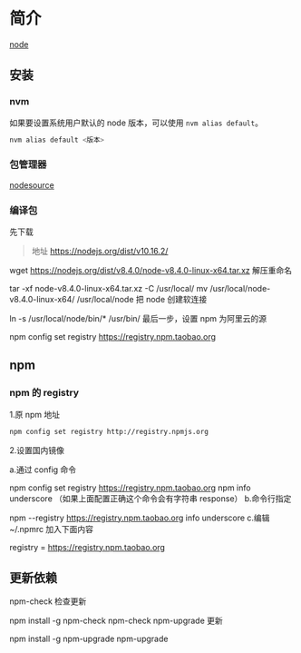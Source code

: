 # 简介

[node](https://nodejs.org/)

## 安装

### nvm

如果要设置系统用户默认的 node 版本，可以使用 `nvm alias default`。

```bash
nvm alias default <版本>
```

### 包管理器

[nodesource](https://github.com/nodesource/distributions)

### 编译包

先下载

> 地址 https://nodejs.org/dist/v10.16.2/

wget https://nodejs.org/dist/v8.4.0/node-v8.4.0-linux-x64.tar.xz
解压重命名

tar -xf node-v8.4.0-linux-x64.tar.xz -C /usr/local/
mv /usr/local/node-v8.4.0-linux-x64/ /usr/local/node
把 node 创建软连接

ln -s /usr/local/node/bin/\* /usr/bin/
最后一步，设置 npm 为阿里云的源

npm config set registry https://registry.npm.taobao.org

## npm

### npm 的 registry

1.原 npm 地址

```bash
npm config set registry http://registry.npmjs.org
```

2.设置国内镜像

a.通过 config 命令

npm config set registry https://registry.npm.taobao.org
npm info underscore （如果上面配置正确这个命令会有字符串 response）
b.命令行指定

npm --registry https://registry.npm.taobao.org info underscore
c.编辑 ~/.npmrc 加入下面内容

registry = https://registry.npm.taobao.org

## 更新依赖

npm-check 检查更新

npm install -g npm-check
npm-check
npm-upgrade 更新

npm install -g npm-upgrade
npm-upgrade
